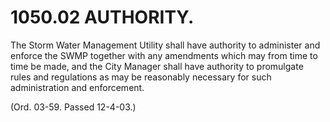 1050.02 AUTHORITY.
==================

The Storm Water Management Utility shall have authority to administer
and enforce the SWMP together with any amendments which may from time to
time be made, and the City Manager shall have authority to promulgate
rules and regulations as may be reasonably necessary for such
administration and enforcement.

(Ord. 03-59. Passed 12-4-03.)

